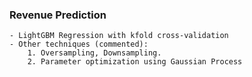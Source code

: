 ### Revenue Prediction
    - LightGBM Regression with kfold cross-validation
    - Other techniques (commented):
        1. Oversampling, Downsampling.
        2. Parameter optimization using Gaussian Process
